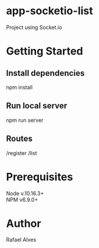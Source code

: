# app-socketio-list
Project using Socket.io

# Getting Started
## Install dependencies
npm install

## Run local server
npm run server

## Routes
/register
/list

# Prerequisites
Node v.10.16.3+  
NPM v6.9.0+

# Author
Rafael Alves
